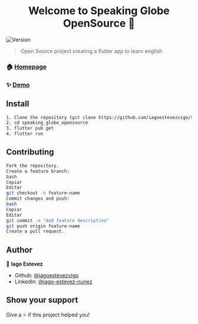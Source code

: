 <h1 align="center">Welcome to Speaking Globe OpenSource 👋</h1>
<p>
  <img alt="Version" src="https://img.shields.io/badge/version-1.1-blue.svg?cacheSeconds=2592000" />
</p>

> Open Source project creating a flutter app to learn english

### 🏠 [Homepage](https://play.google.com/store/apps/details?id=com.angueira.speaking)

### ✨ [Demo](https://play.google.com/store/apps/details?id=com.angueira.speaking)

## Install

```sh
1. Clone the repository (git clone https://github.com/iagoestevezvigo/speaking_globe_opensource.git)
2. cd speaking_globe_opensource
3. flutter pub get
4. flutter run
```

## Contributing

```sh
Fork the repository.
Create a feature branch:
bash
Copiar
Editar
git checkout -b feature-name
Commit changes and push:
bash
Copiar
Editar
git commit -m "Add feature description"
git push origin feature-name
Create a pull request.
```

## Author

👤 **Iago Estevez**

* Github: [@iagoestevezvigo](https://github.com/iagoestevezvigo)
* LinkedIn: [@iago-estevez-nunez](https://linkedin.com/in/iago-estevez-nunez)

## Show your support

Give a ⭐️ if this project helped you!

